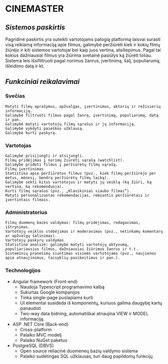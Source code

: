 # **CINEMASTER**
## _Sistemos paskirtis_
Pagridinė paskirtis yra suteikti vartotojams patogią platformą laisvai surasti visą reikiamą informaciją apie filmus,
galimybė peržiūrėti kiek ir kokių filmų žiūrėjo ir kiti sistemos vartotojai bei kaip juos vertina, atsiliepimus. Pagal tai kokius dažniausiai filmus yra žiūrima
svetainė pasiūlys ką žiūrėti toliau. Sistema leis išsifiltruoti pagal norimus žanrus, įvertinimą, šalį, populiarumą, išleidimo datą ir kt.
## _Funkciniai reikalavimai_
### **Svečias**

    Matyti filmų aprašymus, apžvalgas, įvertinimus, aktorių ir režisierių informaciją.
    Galimybė filtruoti filmus pagal žanrą, įvertinimą, populiarumą, datą ir pan.
    Galimybė matyti vartotojų filmų sąrašus ir jų informaciją.
    Galimybė vykdyti paieškos užklausą.
    Galimybė kurti paskyrą.

### **Vartotojas**

    Galimybė prisijungti ir atsijungti.
    Filmų pridėjimas į norimų žiūrėti sąrašą (watchlist).
    Galimybė pridėti filmus į peržiūrėtų filmų sąrašą.
    Filmų įvertinimas
    Statistika apie peržiūrėtus filmus (pvz., kiek filmų peržiūrėjo per metus, mėnesį, bendrą peržiūrėtų filmų laiką).
    Galimybė sekti kitus vartotojus ir matyti jų veiklą (ką žiūri, ką vertina, ką rekomenduoja).
    Kurti filmų sąrašus (pvz., „Klasikiniai siaubo filmai“).
    Matyti personalizuotas rekomendacijas, remiantis peržiūrėtais ir įvertintais filmais.

### **Administratorius**
    
    Filmų duomenų bazės valdymas: filmų pridėjimas, redagavimas, ištrynimas.
    Vartotojų veiklos stebėjimas ir moderavimas (pvz., netinkamų komentarų ar apžvalgų šalinimas).
    Vartotojų paskyrų valdymas
    Statistinė analizė: galimybė matyti vartotojų aktyvumą, populiariausius filmus, dažniausiai žiūrimus žanrus ir t.t.
    Sisteminių pranešimų siuntimas visiems vartotojams (pvz., naujienos apie atnaujinimus, taisyklių pasikeitimus ir pan.).
### Technologijos
- Angular framework (Front-end)
  - Naudoja Typescript programavimo kalbą
  - Sukurtas Google kompanijos
  - Tinka single-page puslapiams kurti
  - UI elementai susideda iš komponentų, kuriuos galima daugybę kartų panaudoti
  - Two-way data bidning, automatiškai atnaujina VIEW ir MODEL informaciją.
- ASP .NET Core (Back-end)
  - Cross-platform
  - Palaiko MVC modelį
  - Palaiko NuGet paketus
- PostgreSQL (DBVS)
  - Open source reliacinė duomeneų bazių valdymo sistema
  - Palaiko sudėtingas SQL užklausas, turi daug papildomų funkcijų
